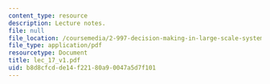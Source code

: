 ```yaml
---
content_type: resource
description: Lecture notes.
file: null
file_location: /coursemedia/2-997-decision-making-in-large-scale-systems-spring-2004/b8d8cfcdde14f22180a90047a5d7f101_lec_17_v1.pdf
file_type: application/pdf
resourcetype: Document
title: lec_17_v1.pdf
uid: b8d8cfcd-de14-f221-80a9-0047a5d7f101
---
```

